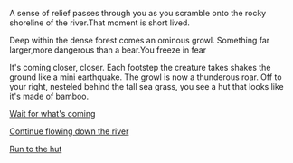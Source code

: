 A sense of relief passes through you as you scramble onto the rocky shoreline of the river.That moment is short lived. 

Deep within the dense forest comes an ominous growl. Something far larger,more dangerous than a bear.You freeze in fear

It's coming closer, closer. Each footstep the creature takes shakes the ground like a mini earthquake. The growl is now a thunderous roar. Off to your right, nesteled behind the tall sea grass, you see a hut that looks like it's made of bamboo. 

[Wait for what's coming](wait/wait.md)

[Continue flowing down the river](river/river.md)

[Run to the hut](hut/hut.md)